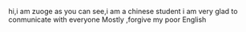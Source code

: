   hi,i am zuoge
  as you can see,i am a chinese  student
  i am very glad to conmunicate with everyone
  Mostly ,forgive my poor English
  
